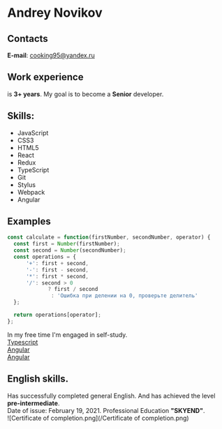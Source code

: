 # Andrey Novikov

## Contacts
**E-mail**: cooking95@yandex.ru

## Work experience
is **3+ years**. My goal is to become a **Senior** developer.

## Skills:
* JavaScript
* CSS3
* HTML5
* React
* Redux
* TypeScript
* Git
* Stylus
* Webpack
* Angular

## Examples
```javascript
const calculate = function(firstNumber, secondNumber, operator) {
  const first = Number(firstNumber);
  const second = Number(secondNumber);
  const operations = {
      '+': first + second,
      '-': first - second,
      '*': first * second,
      '/': second > 0
             ? first / second
              : 'Ошибка при делении на 0, проверьте делитель'
  };

  return operations[operator];
};
```
In my free time I'm engaged in self-study.\
[Typescript](https://github.com/andreynovikov95/react-messenger)\
[Angular](https://github.com/andreynovikov95/itProger)\
[Angular](https://github.com/andreynovikov95/webDeveloperBlog)

## English skills.
Has successfully completed general English. And has achieved the level **pre-intermediate**.\
Date of issue: February 19, 2021. Professional Education **"SKYEND"**.\
![Certificate of completion.png](/Certificate of completion.png)
